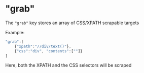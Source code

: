 # "grab"

The `"grab"` key stores an array of CSS/XPATH scrapable targets

Example:

```javascript
"grab":[
	{"xpath":"//div/text()"},
	{"css":"div", "contents":[""]}
]
```

Here, both the XPATH and the CSS selectors will be scraped